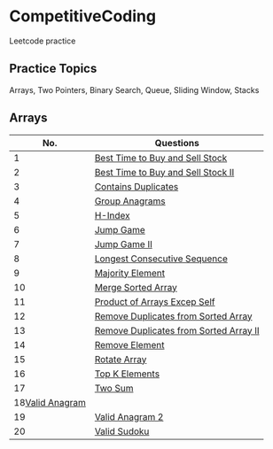 # CompetitiveCoding
Leetcode practice

## Practice Topics
Arrays, Two Pointers, Binary Search, Queue, Sliding Window, Stacks

## Arrays 

| No. | Questions | 
| --- | ------------- | 
| 1|[Best Time to Buy and Sell Stock](https://leetcode.com/problems/best-time-to-buy-and-sell-stock/)|
| 2|[Best Time to Buy and Sell Stock II](https://leetcode.com/problems/best-time-to-buy-and-sell-stock-ii/)|
| 3|[Contains Duplicates](https://leetcode.com/problems/contains-duplicate/)  | 
| 4|[Group Anagrams](https://leetcode.com/problems/group-anagrams/) |
| 5|[H-Index ](https://leetcode.com/problems/h-index/)|
| 6|[Jump Game ](https://leetcode.com/problems/jump-game/)|
| 7|[Jump Game II ](https://leetcode.com/problems/jump-game-ii/)|
| 8|[Longest Consecutive Sequence](https://leetcode.com/problems/longest-consecutive-sequence/) | 
| 9|[Majority Element](https://leetcode.com/problems/majority-element/?envType=study-plan-v2&envId=top-interview-150)|
| 10|[Merge Sorted Array](https://leetcode.com/problems/merge-sorted-array/)  |
| 11|[Product of Arrays Excep Self](https://leetcode.com/problems/product-of-array-except-self/)  |
| 12|[Remove Duplicates from Sorted Array](https://leetcode.com/problems/remove-duplicates-from-sorted-array/)  |
| 13|[Remove Duplicates from Sorted Array II](https://leetcode.com/problems/remove-duplicates-from-sorted-array-ii/) |
| 14|[Remove Element](https://leetcode.com/problems/remove-element/)  |
| 15|[Rotate Array](https://leetcode.com/problems/rotate-array/) |
| 16|[Top K Elements](https://leetcode.com/problems/top-k-frequent-elements/)  |
| 17|[Two Sum](https://leetcode.com/problems/two-sum/)  |
| 18[Valid Anagram](https://leetcode.com/problems/valid-anagram/)  |
| 19|[Valid Anagram 2](https://leetcode.com/problems/valid-anagram/)  |
| 20|[Valid Sudoku](https://leetcode.com/problems/valid-sudoku/)  |